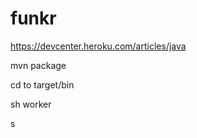 funkr
=====


https://devcenter.heroku.com/articles/java

mvn package

cd to target/bin

sh worker

s
